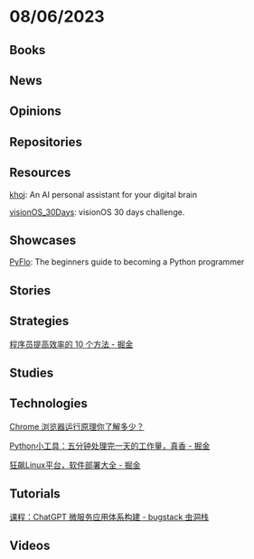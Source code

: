 # 08/06/2023

## Books

## News

## Opinions

## Repositories

## Resources
[khoj](https://github.com/khoj-ai/khoj): An AI personal assistant for your digital brain

[visionOS_30Days](https://github.com/satoshi0212/visionOS_30Days): visionOS 30 days challenge.

## Showcases
[PyFlo](https://pyflo.net/): The beginners guide to becoming a Python programmer

## Stories

## Strategies
[程序员提高效率的 10 个方法 - 掘金](https://juejin.cn/post/7253605936144285757)

## Studies

## Technologies
[Chrome 浏览器运行原理你了解多少？](https://mp.weixin.qq.com/s/wjrcO2Ej7BEThWVsCnXEtA)

[Python小工具：五分钟处理完一天的工作量，真香 - 掘金](https://juejin.cn/post/7127091960803754020)

[狂飙Linux平台，软件部署大全 - 掘金](https://juejin.cn/post/7222075996065234981)

## Tutorials
[课程：ChatGPT 微服务应用体系构建 - bugstack 虫洞栈](https://bugstack.cn/md/project/chatgpt/chatgpt.html)

## Videos
